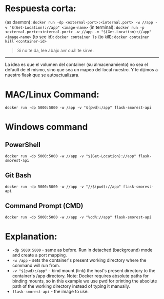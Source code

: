 # Respuesta corta:

(as daemon):   `docker run -dp <external-port>:<internal.port> -w //app -v "$(Get-Location)://app" <image-name>`
(in terminal): `docker run -p <external-port>:<internal-port> -w //app -v "$(Get-Location)://app" <image-name>`
(to see id):   `docker container ls`
(to kill):     `docker container kill <container-id>`

> Si no te da, lee abajo avr cuál te sirve.

---

La idea es que el volumen del container (su almacenamiento) no sea el default de él mismo, sino que sea un mapeo del local nuestro. Y le dijimos a nuestro flask que se autoactualizara.

# MAC/Linux Command:
`docker run -dp 5000:5000 -w /app -v "$(pwd):/app" flask-smorest-api`

# Windows command

## PowerShell

`docker run -dp 5000:5000 -w //app -v "$(Get-Location)://app" flask-smorest-api`

## Git Bash

`docker run -dp 5000:5000 -w //app -v "//$(pwd)://app" flask-smorest-api`

## Command Prompt (CMD)

`docker run -dp 5000:5000 -w //app -v "%cd%://app" flask-smorest-api`

# Explanation:

- `-dp 5000:5000` - same as before. Run in detached (background) mode and create a port mapping.
- `-w /app` - sets the container's present working directory where the command will run from.
- `-v "$(pwd):/app"` - bind mount (link) the host's present directory to the container's /app directory. Note: Docker requires absolute paths for binding mounts, so in this example we use pwd for printing the absolute path of the working directory instead of typing it manually.
- `flask-smorest-api` - the image to use.